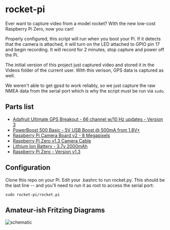# rocket-pi

Ever want to capture video from a model rocket? With the new low-cost Raspberry Pi Zero, now you can! 

Properly configured, this script will run when you boot your Pi. If it detects that the camera is attached, it will 
turn on the LED attached to GPIO pin 17 and begin recording. It will record for 2 minutes, stop capture and power off the Pi.

The initial version of this project just captured video and stored it in the Videos folder of the current user. With this verison,
GPS data is captured as well.

We weren't able to get gpsd to work reliably, so we just capture the raw NMEA data from the serial port which is why the script 
must be run via ```sudo```.

## Parts list

-  [Adafruit Ultimate GPS Breakout - 66 channel w/10 Hz updates - Version 3](https://www.adafruit.com/products/746)
-  [PowerBoost 500 Basic - 5V USB Boost @ 500mA from 1.8V+](https://www.adafruit.com/products/1903)
-  [Raspberry Pi Camera Board v2 - 8 Megapixels](https://www.adafruit.com/products/3099)
-  [Raspberry Pi Zero v1.3 Camera Cable](https://www.adafruit.com/products/3157)
-  [Lithium Ion Battery - 3.7v 2000mAh](https://www.adafruit.com/products/2011)
-  [Raspberry Pi Zero - Version v1.3](https://www.adafruit.com/products/2885)

## Configuration
Clone this repo on your Pi.
Edit your .bashrc to run rocket.py. This should be the last line -- and you'll need to run it as root to access the serial port:

```sudo rocket-pi/rocket.pi``` 


## Amateur-ish Fritzing Diagrams
![schematic](https://github.com/snowmoonsoftware/rocket-pi/blob/master/images/RocketPi_schematic.png)

